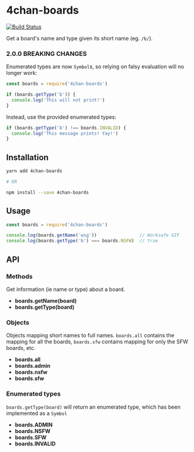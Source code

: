 # 4chan-boards

[![Build Status](https://travis-ci.org/scootykins/4chan-boards.svg?branch=master)](https://travis-ci.org/scootykins/4chan-boards)

Get a board's name and type given its short name (eg. `/b/`).

### 2.0.0 BREAKING CHANGES

Enumerated types are now `Symbol`s, so relying on falsy evaluation will no longer work:

```js
const boards = require('4chan-boards')

if (boards.getType('b')) {
  console.log('This will not print!')
}
```

Instead, use the provided enumerated types:

```js
if (boards.getType('b') !== boards.INVALID) {
  console.log('This message prints! Yay!')
}
```

## Installation

```bash
yarn add 4chan-boards

# OR

npm install --save 4chan-boards
```

## Usage

```js
const boards = require('4chan-boards')

console.log(boards.getName('wsg'))                // Worksafe GIF
console.log(boards.getType('b') === boards.NSFW)  // true
```

## API

### Methods

Get information (ie name or type) about a board.

* **boards.getName(board)**
* **boards.getType(board)**


### Objects

Objects mapping short names to full names. `boards.all` contains the mapping for all the boards, `boards.sfw` contains mapping for only the SFW boards, etc.

* **boards.all**
* **boards.admin**
* **boards.nsfw**
* **boards.sfw**


### Enumerated types

`boards.getType(board)` will return an enumerated type, which has been implemented as a `Symbol`

* **boards.ADMIN**
* **boards.NSFW**
* **boards.SFW**
* **boards.INVALID**

